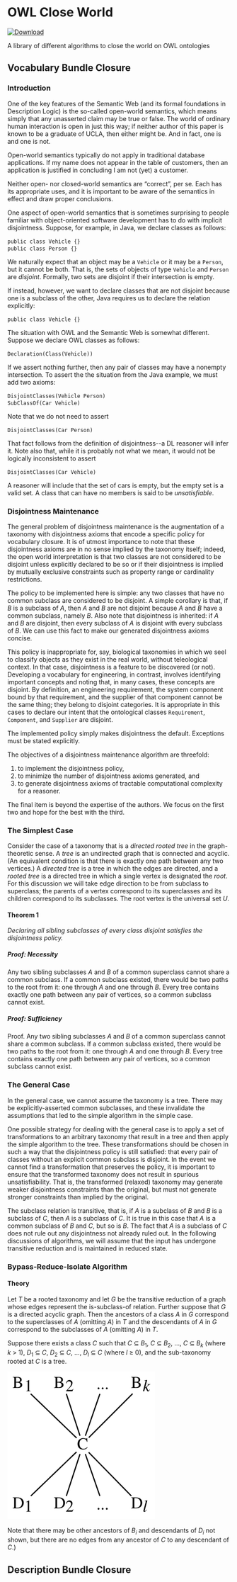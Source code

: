 # OWL Close World

[ ![Download](https://api.bintray.com/packages/opencaesar/owl-tools/owl-close-world/images/download.svg) ](https://bintray.com/opencaesar/owl-tools/owl-close-world/_latestVersion)

A library of different algorithms to close the world on OWL ontologies

## Vocabulary Bundle Closure

### Introduction

One of the key features of the Semantic Web (and its formal foundations in Description Logic) is the so-called open-world semantics, which means simply that any unasserted claim may be true or false. The world of ordinary human interaction is open in just this way; if neither author of this paper is known to be a graduate of UCLA, then either might be. And in fact, one is and one is not.

Open-world semantics typically do not apply in traditional database applications. If my name does not appear in the table of customers, then an application is justified in concluding I am not (yet) a customer.

Neither open- nor closed-world semantics are “correct”, per se. Each has its appropriate uses, and it is important to be aware of the semantics in effect and draw proper conclusions.

One aspect of open-world semantics that is sometimes surprising to people familiar with object-oriented software development has to do with implicit disjointness. Suppose, for example, in Java, we declare classes as follows:
```
public class Vehicle {}
public class Person {}
```
We naturally expect that an object may be a `Vehicle` or it may be a `Person`, but it cannot be both. That is, the sets of objects of type `Vehicle` and `Person` are _disjoint_. Formally, two sets are disjoint if their intersection is empty.

If instead, however, we want to declare classes that are not disjoint because one is a subclass of the other, Java requires us to declare the relation explicitly:
```
public class Vehicle {}
```
The situation with OWL and the Semantic Web is somewhat different. Suppose we declare OWL classes as follows:
```
Declaration(Class(Vehicle))
```
If we assert nothing further, then any pair of classes may have a nonempty intersection. To assert the the situation from the Java example, we must add two axioms:
```
DisjointClasses(Vehicle Person)
SubClassOf(Car Vehicle)
```
Note that we do not need to assert
```
DisjointClasses(Car Person)
```
That fact follows from the definition of disjointness--a DL reasoner will infer it. Note also that, while it is probably not what we mean, it would not be logically inconsistent to assert
```
DisjointClasses(Car Vehicle)
```
A reasoner will include that the set of cars is empty, but the empty set is a valid set. A class that can have no members is said to be _unsatisfiable_.

### Disjointness Maintenance

The general problem of disjointness maintenance is the augmentation of a taxonomy with disjointness axioms that encode a specific policy for vocabulary closure. It is of utmost importance to note that these disjointness axioms are in no sense implied by the taxonomy itself; indeed, the open world interpretation is that two classes are not considered to be disjoint unless explicitly declared to be so or if their disjointness is implied by mutually exclusive constraints such as property range or cardinality restrictions.

The policy to be implemented here is simple: any two classes that have no common subclass are considered to be disjoint. A simple corollary is that, if _B_ is a subclass of _A_, then _A_ and _B_ are not disjoint because _A_ and _B_ have a common subclass, namely _B_. Also note that disjointness is inherited: if _A_ and _B_ are disjoint, then every subclass of _A_ is disjoint with every subclass of _B_. We can use this fact to make our generated disjointness axioms concise.

This policy is inappropriate for, say, biological taxonomies in which we seel to classify objects as they exist in the real world, without teleological context. In that case, disjointness is a feature to be discovered (or not). Developing a vocabulary for engineering, in contrast, involves identifying important concepts and noting that, in many cases, these concepts are disjoint. By definition, an engineering requirement, the system component bound by that requirement, and the supplier of that component cannot be the same thing; they belong to disjoint categories. It is appropriate in this cases to declare our intent that the ontological classes `Requirement`, `Component`, and `Supplier` are disjoint.

The implemented policy simply makes disjointness the default. Exceptions must be stated explicitly.

The objectives of a disjointness maintenance algorithm are threefold:

1. to implement the disjointness policy,
2. to minimize the number of disjointness axioms generated, and
3. to generate disjointness axioms of tractable computational complexity for a reasoner.

The final item is beyond the expertise of the authors. We focus on the first two and hope for the best with the third.

### The Simplest Case
Consider the case of a taxonomy that is a _directed rooted tree_ in the graph-theoretic sense. A _tree_ is an undirected graph that is connected and acyclic. (An equivalent condition is that there is exactly one path between any two vertices.) A _directed tree_ is a tree in which the edges are directed, and a _rooted tree_ is a directed tree in which a single vertex is designated the _root_. For this discussion we will take edge direction to be from subclass to superclass; the parents of a vertex correspond to its superclasses and its children correspond to its subclasses. The root vertex is the universal set _U_.

#### Theorem 1
_Declaring all sibling subclasses of every class disjoint satisfies the disjointness policy._
##### Proof: Necessity
Any two sibling subclasses _A_ and _B_ of a common superclass cannot share a common subclass. If a common subclass existed, there would be two paths to the root from it: one through _A_ and one through _B_. Every tree contains exactly one path between any pair of vertices, so a common subclass cannot exist.
##### Proof: Sufficiency
Proof. Any two sibling subclasses _A_ and _B_ of a common superclass cannot share a common subclass. If a common subclass existed, there would be two paths to the root from it: one through _A_ and one through _B_. Every tree contains exactly one path between any pair of vertices, so a common subclass cannot exist.
### The General Case
In the general case, we cannot assume the taxonomy is a tree. There may be explicitly-asserted common subclasses, and these invalidate the assumptions that led to the simple algorithm in the simple case.

One possible strategy for dealing with the general case is to apply a set of transformations to an arbitrary taxonomy that result in a tree and then apply the simple algorithm to the tree. These transformations should be chosen in such a way that the disjointness policy is still satisfied: that every pair of classes without an explicit common subclass is disjoint. In the event we cannot find a transformation that preserves the policy, it is important to ensure that the transformed taxonomy does not result in spurious unsatisfiability. That is, the transformed (relaxed) taxonomy may generate weaker disjointness constraints than the original, but must not generate stronger constraints than implied by the original.

The subclass relation is transitive, that is, if _A_ is a subclass of _B_ and _B_ is a subclass of _C_, then _A_ is a subclass of _C_. It is true in this case that _A_ is a common subclass of _B_ and _C_, but so is _B_. The fact that _A_ is a subclass of _C_ does not rule out any disjointness not already ruled out. In the following discussions of algorithms, we will assume that the input has undergone transitive reduction and is maintained in reduced state.

### Bypass-Reduce-Isolate Algorithm

#### Theory
Let _T_ be a rooted taxonomy and let _G_ be the transitive reduction of a graph whose edges represent the is-subclass-of relation. Further suppose that _G_ is a directed acyclic graph. Then the ancestors of a class _A_ in _G_ correspond to the superclasses of _A_ (omitting _A_) in _T_ and the descendants of _A_ in _G_ correspond to the subclasses of _A_ (omitting _A_) in _T_.

Suppose there exists a class _C_ such that _C_ ⊆ _B_<sub>1</sub>, _C_ ⊆ _B_<sub>2</sub>, …, _C_ ⊆ _B_<sub>_k_</sub> (where _k_ > 1), _D_<sub>1</sub> ⊆ _C_, _D_<sub>2</sub> ⊆ _C_, …, _D_<sub>_l_</sub> ⊆  _C_ (where _l_ ≥ 0), and the sub-taxonomy rooted at _C_ is a tree.

![Multi-parent class](initial.svg)

Note that there may be other ancestors of _B_<sub>_i_</sub> and descendants of _D_<sub>_i_</sub> not shown, but there are no edges from any ancestor of _C_ to any descendant of _C_.)
  
## Description Bundle Closure
